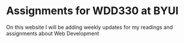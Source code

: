 # Assignments for WDD330 at BYUI

On this website I will be adding weekly updates for my readings and assignments about Web Development
